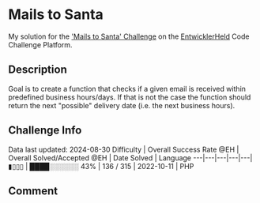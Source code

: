 # Mails to Santa

My solution for the ['Mails to Santa' Challenge](https://platform.entwicklerheld.de/challenge/mails-to-santa?technology=PHP) on the [EntwicklerHeld](https://platform.entwicklerheld.de/) Code Challenge Platform.

## Description
Goal is to create a function that checks if a given email is received within predefined business hours/days. If that is not the case the function should return the next "possible" delivery date (i.e. the next business hours).

## Challenge Info
Data last updated: 2024-08-30
Difficulty | Overall Success Rate @EH | Overall Solved/Accepted @EH | Date Solved | Language
---|---|---|---|---|
▮▯▯▯ | ████░░░░░░ 43% | 136 / 315 | 2022-10-11 | PHP

## Comment
